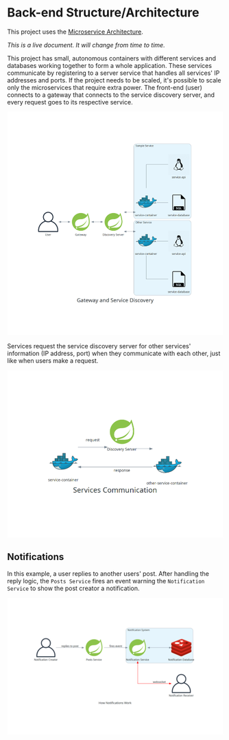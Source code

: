 # Back-end Structure/Architecture

This project uses the [Microservice Architecture](https://en.wikipedia.org/wiki/Microservices).

_This is a live document. It will change from time to time._

This project has small, autonomous containers with different services and databases working together to form a whole application. These services communicate by registering to a server service that handles all services' IP addresses and ports. If the project needs to be scaled, it's possible to scale only the microservices that require extra power. The front-end (user) connects to a gateway that connects to the service discovery server, and every request goes to its respective service.

![Back-end Microservices Structure](docs/diagrams/backend_structure/gateway_and_service_discovery.png)

Services request the service discovery server for other services' information (IP address, port) when they communicate with each other, just like when users make a request.

![Services Communication](docs/diagrams/backend_structure/services_communication.png)

## Notifications

In this example, a user replies to another users' post. After handling the reply logic, the `Posts Service` fires an event warning the `Notification Service` to show the post creator a notification.

![Notification System](docs/diagrams/backend_structure/how_notifications_work.png)
